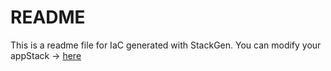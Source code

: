 # README
This is a readme file for IaC generated with StackGen.
You can modify your appStack -> [here](http://main.dev.stackgen.com/appstacks/1ceebbca-95ed-4d8e-b533-c7bfdfdc44d8)
